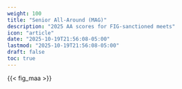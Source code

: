 ```yaml
---
weight: 100
title: "Senior All-Around (MAG)"
description: "2025 AA scores for FIG-sanctioned meets"
icon: "article"
date: "2025-10-19T21:56:08-05:00"
lastmod: "2025-10-19T21:56:08-05:00"
draft: false
toc: true
---
```


{{< fig_maa >}}